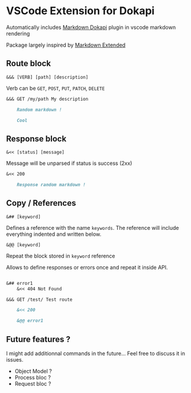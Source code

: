 # VSCode Extension for Dokapi

Automatically includes [Markdown Dokapi](https://github.com/Tyrenn/markdown-it-dokapi) plugin in vscode markdown rendering

Package largely inspired by [Markdown Extended](https://github.com/qjebbs/vscode-markdown-extended)

## Route block

`&&& [VERB] [path] [description]`

Verb can be `GET`, `POST`, `PUT`, `PATCH`, `DELETE`

```md
&&& GET /my/path My description

	Random markdown !

	Cool
```


## Response block

`&<< [status] [message]`

Message will be unparsed if status is success (2xx)

```md
&<< 200

	Response random markdown !
```


## Copy / References

`&## [keyword]`

Defines a reference with the name `keywords`. The reference will include everything indented and written below.

`&@@ [keyword]`

Repeat the block stored in `keyword` reference

Allows to define responses or errors once and repeat it inside API.

```md

&## error1
	&<< 404 Not Found

&&& GET /test/ Test route

	&<< 200

	&@@ error1
```

## Future features ?

I might add additionnal commands in the future... Feel free to discuss it in issues.
* Object Model ?
* Process bloc ?
* Request bloc ?